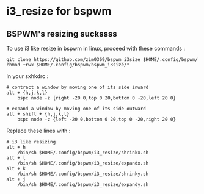 # i3_resize for bspwm
## BSPWM's resizing suckssss
To use i3 like resize in bspwm in linux, proceed with these commands :

    git clone https://github.com/zim0369/bspwm_i3size $HOME/.config/bspwm/
    chmod +rwx $HOME/.config/bspwm/bspwm_i3size/*
In your sxhkdrc :

    # contract a window by moving one of its side inward
    alt + {h,j,k,l}
    	bspc node -z {right -20 0,top 0 20,bottom 0 -20,left 20 0}
    
    # expand a window by moving one of its side outward
    alt + shift + {h,j,k,l}
    	bspc node -z {left -20 0,bottom 0 20,top 0 -20,right 20 0}
Replace these lines with :

    # i3 like resizing
    alt + h
        /bin/sh $HOME/.config/bspwm/i3_resize/shrinkx.sh
    alt + l
        /bin/sh $HOME/.config/bspwm/i3_resize/expandx.sh
    alt + k
        /bin/sh $HOME/.config/bspwm/i3_resize/shrinky.sh
    alt + j
        /bin/sh $HOME/.config/bspwm/i3_resize/expandy.sh
